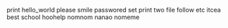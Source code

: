 print hello_world
please smile
passwored set
print two file
follow
etc
itcea
best school
hoohelp
nomnom
nanao
nomeme